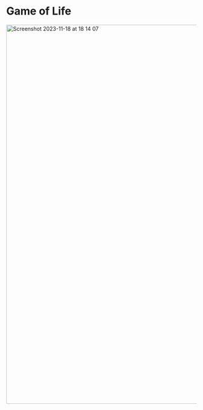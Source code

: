 # Game of Life

<img width="1000" alt="Screenshot 2023-11-18 at 18 14 07" src="https://github.com/xeweva/Game-of-Life/assets/54597813/8d1a1219-1d25-4fa1-8bc3-282d075aecd0">
